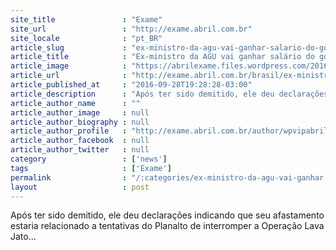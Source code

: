 ```yaml
---
site_title               : "Exame"
site_url                 : "http://exame.abril.com.br"
site_locale              : "pt_BR"
article_slug             : "ex-ministro-da-agu-vai-ganhar-salario-do-governo-ate-2017"
article_title            : "Ex-ministro da AGU vai ganhar salário do governo até 2017"
article_image            : "https://abrilexame.files.wordpress.com/2016/10/size_960_16_9_fabio-medina-osorio.jpg?quality=70&strip=all&w=960"
article_url              : "http://exame.abril.com.br/brasil/ex-ministro-da-agu-vai-ganhar-salario-do-governo-ate-2017/"
article_published_at     : "2016-09-28T19:28:28-03:00"
article_description      : "Após ter sido demitido, ele deu declarações indicando que seu afastamento estaria relacionado a tentativas do Planalto de interromper a Operação Lava Jato..."
article_author_name      : ""
article_author_image     : null
article_author_biography : null
article_author_profile   : "http://exame.abril.com.br/author/wpvipabril/"
article_author_facebook  : null
article_author_twitter   : null
category                 : ['news']
tags                     : ['Exame']
permalink                : "/:categories/ex-ministro-da-agu-vai-ganhar-salario-do-governo-ate-2017/"
layout                   : post
---
```


Após ter sido demitido, ele deu declarações indicando que seu afastamento estaria relacionado a tentativas do Planalto de interromper a Operação Lava Jato...
